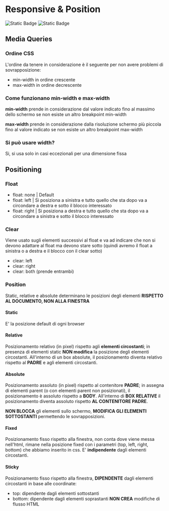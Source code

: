 # Responsive & Position

![Static Badge](https://img.shields.io/badge/HTML5-E34F26?logo=html5&logoColor=white)
![Static Badge](https://img.shields.io/badge/CSS-1572B6?logo=css3&logoColor=white)

## Media Queries

### Ordine CSS

L'ordine da tenere in considerazione è il seguente per non avere problemi di sovrapposizione:

-   min-width in ordine crescente
-   max-width in ordine decrescente

### Come funzionano min-width e max-width

**min-width** prende in considerazione dal valore indicato fino al massimo dello schermo se non esiste un altro breakpoint min-width

**max-width** prende in considerazione dalla risoluzione schermo più piccola fino al valore indicato se non esiste un altro breakpoint max-width

### Si può usare width?

Si, si usa solo in casi eccezionali per una dimensione fissa

## Positioning

### Float

-   float: none | Default
-   float: left | Si posiziona a sinistra e tutto quello che sta dopo va a circondare a destra e sotto il blocco interessato
-   float: right | Si posiziona a destra e tutto quello che sta dopo va a circondare a sinistra e sotto il blocco interessato

### Clear

Viene usato sugli elementi successivi al float e va ad indicare che non si devono adattare al float ma devono stare sotto (quindi avremo il float a sinistra o a destra e il blocco con il clear sotto)

-   clear: left
-   clear: right
-   clear: both (prende entrambi)

### Position

Static, relative e absolute determinano le posizioni degli elementi **RISPETTO AL DOCUMENTO, NON ALLA FINESTRA**

#### Static

E' la posizione default di ogni browser

#### Relative

Posizionamento relativo (in pixel) rispetto agli **elementi circostanti**; in presenza di elementi static **NON modifica** la posizione degli elementi circostanti. All'interno di un box absolute, il posizionamento diventa relativo rispetto al **PADRE** e agli elementi circostanti.

#### Absolute

Posizionamento assoluto (in pixel) rispetto al contenitore **PADRE**; in assegna di elementi parent (o con elementi parent non posizionati), il posizionamento è assoluto rispetto a **BODY**. All'interno di **BOX RELATIVE** il posizionamento diventa assoluto rispetto **AL CONTENITORE PADRE**.

**NON BLOCCA** gli elementi sullo schermo, **MODIFICA GLI ELEMENTI SOTTOSTANTI** permettendo le sovrapposizioni.

#### Fixed

Posizionamento fisso rispetto alla finestra, non conta dove viene messa nell'html, rimane nella posizione fixed con i parametri (top, left, right, bottom) che abbiamo inserito in css. E' **indipendente** dagli elementi circostanti.

#### Sticky

Posizionamento fisso rispetto alla finestra, **DIPENDENTE** dagli elementi circostanti in base alle coordinate:

-   top: dipendente dagli elementi sottostanti
-   bottom: dipendente dagli elementi soprastanti
    **NON CREA** modifiche di flusso HTML
